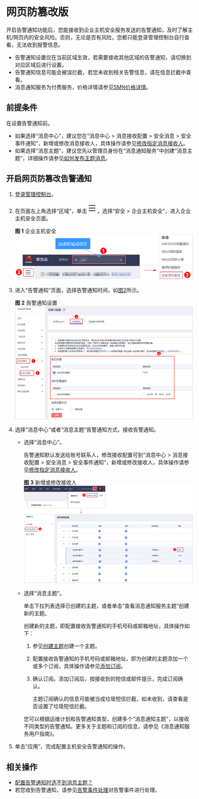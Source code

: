 # 网页防篡改版<a name="hss_01_0278"></a>

开启告警通知功能后，您能接收到企业主机安全服务发送的告警通知，及时了解主机/网页内的安全风险。否则，无论是否有风险，您都只能登录管理控制台自行查看，无法收到报警信息。

-   告警通知设置仅在当前区域生效，若需要接收其他区域的告警通知，请切换到对应区域后进行设置。
-   告警通知信息可能会被误拦截，若您未收到相关告警信息，请在信息拦截中查看。
-   消息通知服务为付费服务，价格详情请参见[SMN价格详情](https://www.huaweicloud.com/pricing.html?tab=detail#/smn)。

## 前提条件<a name="section431018595474"></a>

在设置告警通知前。

-   如果选择“消息中心“，建议您在“消息中心  \>  消息接收配置  \>  安全消息  \>  安全事件通知“，新增或修改消息接收人，具体操作请参见[修改指定消息接收人](https://support.huaweicloud.com/usermanual-mc/zh-cn_topic_0065943707.html)。
-   如果选择“消息主题“，建议您先以管理员身份在“消息通知服务“中创建“消息主题“，详细操作请参见[如何发布主题消息](https://support.huaweicloud.com/qs-smn/smn_ug_0004.html)。

## 开启网页防篡改告警通知<a name="section1195121292919"></a>

1.  [登录管理控制台](https://console.huaweicloud.com)。
2.  在页面左上角选择“区域“，单击![](figures/icon-servicelist.png)，选择“安全  \>  企业主机安全“，进入企业主机安全页面。

    **图 1**  企业主机安全<a name="hss_01_0229_fig1855613765114"></a>  
    ![](figures/企业主机安全.png "企业主机安全")

3.  进入“告警通知“页面，选择告警通知时间，如[图2](#fig15544929122911)所示。

    **图 2**  告警通知设置<a name="fig15544929122911"></a>  
    ![](figures/告警通知设置.png "告警通知设置")

4.  选择“消息中心“或者“消息主题“告警通知方式，接收告警通知。
    -   选择“消息中心“。

        告警通知默认发送给账号联系人，修改接收配置可到“消息中心  \>  消息接收配置  \>  安全消息  \>  安全事件通知“，新增或修改接收人，具体操作请参见[修改指定消息接收人](https://support.huaweicloud.com/usermanual-mc/zh-cn_topic_0065943707.html)。

        **图 3**  新增或修改接收人<a name="hss_01_0242_fig11466035104019"></a>  
        ![](figures/新增或修改接收人.png "新增或修改接收人")

    -   选择“消息主题“。

        单击下拉列表选择已创建的主题，或者单击“查看消息通知服务主题“创建新的主题。

        创建新的主题，即配置接收告警通知的手机号码或邮箱地址，具体操作如下：

        1.  参见[创建主题](https://support.huaweicloud.com/usermanual-smn/zh-cn_topic_0043961401.html)创建一个主题。
        2.  配置接收告警通知的手机号码或邮箱地址，即为创建的主题添加一个或多个订阅，具体操作请参见[添加订阅](https://support.huaweicloud.com/usermanual-smn/smn_ug_0008.html)。
        3.  确认订阅。添加订阅后，按接收到的短信或邮件提示，完成订阅确认。

            主题订阅确认的信息可能被当成垃圾短信拦截，如未收到，请查看是否设置了垃圾短信拦截。


        您可以根据运维计划和告警通知类型，创建多个“消息通知主题“，以接收不同类型的告警通知。更多关于主题和订阅的信息，请参见《消息通知服务用户指南》。


5.  单击“应用“，完成配置主机安全告警通知的操作。

## 相关操作<a name="section35924919574"></a>

-   [配置告警通知时选不到消息主题？](https://support.huaweicloud.com/hss_faq/hss_01_0254.html)
-   若您收到告警通知，请参见[告警事件处理](https://support.huaweicloud.com/bestpractice-hss/hss_06_0007.html)对告警事件进行处理。

